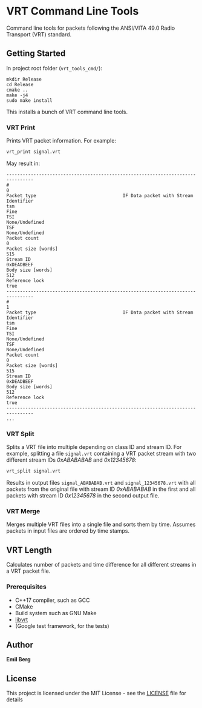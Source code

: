 # VRT Command Line Tools

Command line tools for packets following the ANSI/VITA 49.0 Radio Transport (VRT) standard.

## Getting Started

In project root folder (`vrt_tools_cmd/`):
```
mkdir Release
cd Release
cmake ..
make -j4
sudo make install
```

This installs a bunch of VRT command line tools.

### VRT Print

Prints VRT packet information. For example:
```bash
vrt_print signal.vrt
```
May result in:
```
--------------------------------------------------------------------------------
#                                                                              0
Packet type                                IF Data packet with Stream Identifier
tsm                                                                         Fine
TSI                                                               None/Undefined
TSF                                                               None/Undefined
Packet count                                                                   0
Packet size [words]                                                          515
Stream ID                                                             0xDEADBEEF
Body size [words]                                                            512
Reference lock                                                              true
--------------------------------------------------------------------------------
#                                                                              1
Packet type                                IF Data packet with Stream Identifier
tsm                                                                         Fine
TSI                                                               None/Undefined
TSF                                                               None/Undefined
Packet count                                                                   0
Packet size [words]                                                          515
Stream ID                                                             0xDEADBEEF
Body size [words]                                                            512
Reference lock                                                              true
--------------------------------------------------------------------------------
...
```

### VRT Split

Splits a VRT file into multiple depending on class ID and stream ID. For example, splitting a file `signal.vrt` containing a VRT packet stream with two different stream IDs *0xABABABAB* and *0x12345678*:
```bash
vrt_split signal.vrt
```
Results in output files `signal_ABABABAB.vrt` and `signal_12345678.vrt` with all packets from the original file with stream ID *0xABABABAB* in the first and all packets with stream ID *0x12345678* in the second output file.

### VRT Merge

Merges multiple VRT files into a single file and sorts them by time. Assumes packets in input files are ordered by time stamps.

## VRT Length

Calculates number of packets and time difference for all different streams in a VRT packet file.

### Prerequisites

* C++17 compiler, such as GCC
* CMake
* Build system such as GNU Make
* [libvrt](https://github.com/ember91/libvrt)
* (Google test framework, for the tests)

## Author

**Emil Berg**

## License

This project is licensed under the MIT License - see the [LICENSE](LICENSE) file for details
